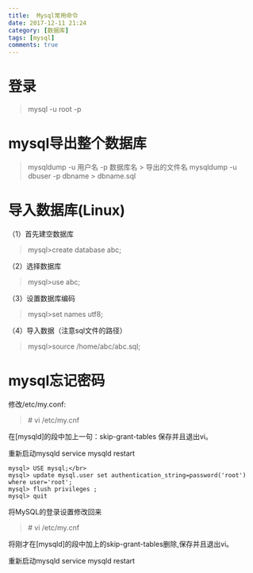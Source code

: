 ```yaml
---
title:  Mysql常用命令
date: 2017-12-11 21:24
category: [数据库]
tags: [mysql]
comments: true
---
```


# 登录

> mysql -u root -p

# mysql导出整个数据库

>mysqldump -u 用户名 -p 数据库名 > 导出的文件名 
mysqldump -u dbuser -p dbname > dbname.sql

<!--more-->

# 导入数据库(Linux)

（1）首先建空数据库

>mysql>create database abc;

（2）选择数据库

>mysql>use abc;

（3）设置数据库编码


>mysql>set names utf8;


（4）导入数据（注意sql文件的路径）

>mysql>source /home/abc/abc.sql;

# mysql忘记密码

修改/etc/my.conf: 
> \# vi /etc/my.cnf

在\[mysqld]的段中加上一句：skip-grant-tables 保存并且退出vi。

重新启动mysqld 
service mysqld restart

```
mysql> USE mysql;</br> 
mysql> update mysql.user set authentication_string=password('root') where user='root';
mysql> flush privileges ;
mysql> quit
```

将MySQL的登录设置修改回来 
>\# vi /etc/my.cnf 

将刚才在[mysqld]的段中加上的skip-grant-tables删除,保存并且退出vi。

重新启动mysqld 
service mysqld restart

